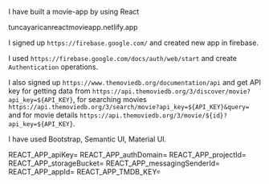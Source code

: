 
I have built a movie-app by using React


tuncayaricanreactmovieapp.netlify.app



 I signed up `https://firebase.google.com/` and created new app in firebase.

 I used `https://firebase.google.com/docs/auth/web/start` and create `Authentication` operations.

I also signed up  `https://www.themoviedb.org/documentation/api` and get API key for getting data from `https://api.themoviedb.org/3/discover/movie?api_key=${API_KEY}`, for searching movies `https://api.themoviedb.org/3/search/movie?api_key=${API_KEY}&query=` and for movie details `https://api.themoviedb.org/3/movie/${id}?api_key=${API_KEY}`.

I have used Bootstrap, Semantic UI, Material UI.



REACT_APP_apiKey=
REACT_APP_authDomain=
REACT_APP_projectId=
REACT_APP_storageBucket=
REACT_APP_messagingSenderId=
REACT_APP_appId=
REACT_APP_TMDB_KEY=
